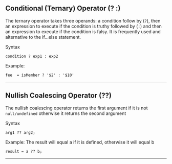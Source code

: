 ## Conditional (Ternary) Operator (? :)
The ternary operator takes three operands: a condition follow by (`?`), then an expression to execute if the condition is truthy followed by (`:`) and then an expression to execute if the condition is falsy. It is frequently used and alternative to the if...else statement.

Syntax
```
condition ? exp1 : exp2
```

Example:
```
fee  = isMember ? '$2' : '$10'
```

---

## Nullish Coalescing Operator (??)

The nullish coalescing operator returns the first argument if it is not `null/undefined` otherwise it returns the second argument

Syntax
```
arg1 ?? arg2;
```

Example:
The result will equal a if it is defined, otherwise it will equal b
```
result = a ?? b;
```

---